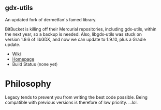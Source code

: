 ## gdx-utils
An updated fork of dermetfan's famed library.

BitBucket is killing off their Mercurial repositories, including gdx-utils, within the next year, so a backup is needed.
Also, libgdx-utils was stuck on version 1.9.6 of libGDX, and now we can update to 1.9.10, plus a Gradle update.

- [Wiki](http://bitbucket.org/dermetfan/libgdx-utils/wiki)
- [Homepage](http://dermetfan.net/libgdx-utils.php)
- Build Status (none yet)

# Philosophy #

Legacy tends to prevent you from writing the best code possible. Being compatible with previous versions is therefore of low priority.
...lol.
